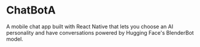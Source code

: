 # ChatBotA
A mobile chat app built with React Native that lets you choose an AI personality and have conversations powered by Hugging Face's BlenderBot model.
